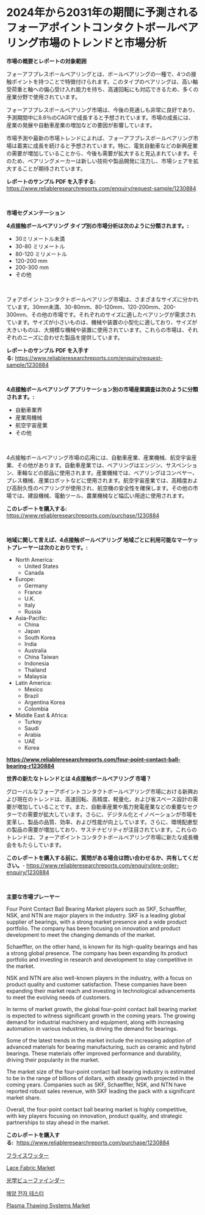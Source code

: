 <p><h1>2024年から2031年の期間に予測されるフォーアポイントコンタクトボールベアリング市場のトレンドと市場分析</h1></p><p><strong>市場の概要とレポートの対象範囲</strong></p>
<p><p>フォーアフプレスボールベアリングとは、ボールベアリングの一種で、4つの接触ポイントを持つことで特徴付けられます。このタイプのベアリングは、高い軸受荷重と軸への偏心受け入れ能力を持ち、高速回転にも対応できるため、多くの産業分野で使用されています。</p><p>フォーアフプレスボールベアリング市場は、今後の見通しも非常に良好であり、予測期間中に8.6％のCAGRで成長すると予想されています。市場の成長には、産業の発展や自動車産業の増加などの要因が影響しています。</p><p>市場予測や最新の市場トレンドによれば、フォーアフプレスボールベアリング市場は着実に成長を続けると予想されています。特に、電気自動車などの新興産業の需要が増加していることから、今後も需要が拡大すると見込まれています。そのため、ベアリングメーカーは新しい技術や製品開発に注力し、市場シェアを拡大することが期待されています。</p></p>
<p><strong>レポートのサンプル PDF を入手する:</strong> <a href="https://www.reliableresearchreports.com/enquiry/request-sample/1230884">https://www.reliableresearchreports.com/enquiry/request-sample/1230884</a></p>
<p>&nbsp;</p>
<p><strong>市場セグメンテーション</strong></p>
<p><strong>4点接触ボールベアリング タイプ別の市場分析は次のように分類されます。:</strong></p>
<p><ul><li>30ミリメートル未満</li><li>30-80 ミリメートル</li><li>80-120 ミリメートル</li><li>120-200 mm</li><li>200-300 mm</li><li>その他</li></ul></p>
<p>&nbsp;</p>
<p><p>フォアポイントコンタクトボールベアリング市場は、さまざまなサイズに分かれています。30mm未満、30-80mm、80-120mm、120-200mm、200-300mm、その他の市場です。それぞれのサイズに適したベアリングが需求されています。サイズが小さいものは、機械や装置の小型化に適しており、サイズが大きいものは、大規模な機械や装置に使用されています。これらの市場は、それぞれのニーズに合わせた製品を提供しています。</p></p>
<p><strong>レポートのサンプル PDF を入手する:</strong>&nbsp;<a href="https://www.reliableresearchreports.com/enquiry/request-sample/1230884">https://www.reliableresearchreports.com/enquiry/request-sample/1230884</a></p>
<p>&nbsp;</p>
<p><strong> 4点接触ボールベアリング アプリケーション別の市場産業調査は次のように分類されます。:</strong></p>
<p><ul><li>自動車業界</li><li>産業用機械</li><li>航空宇宙産業</li><li>その他</li></ul></p>
<p>&nbsp;</p>
<p><p>4点接触ボールベアリング市場の応用には、自動車産業、産業機械、航空宇宙産業、その他があります。自動車産業では、ベアリングはエンジン、サスペンション、車輪などの部品に使用されます。産業機械では、ベアリングはコンベヤー、プレス機械、産業ロボットなどに使用されます。航空宇宙産業では、高精度および高耐久性のベアリングが使用され、航空機の安全性を確保します。その他の市場では、建設機械、電動ツール、農業機械など幅広い用途に使用されます。</p></p>
<p><strong>このレポートを購入する:</strong>&nbsp; <a href="https://www.reliableresearchreports.com/purchase/1230884">https://www.reliableresearchreports.com/purchase/1230884</a></p>
<p>&nbsp;</p>
<p><strong>地域に関して言えば、4点接触ボールベアリング 地域ごとに利用可能なマーケットプレーヤーは次のとおりです。:</strong></p>
<p><ul>
    <li>
        North America:
        <ul>
            <li>United States</li>
            <li>Canada</li>
        </ul>
    </li>
    <li>
        Europe:
        <ul>
            <li>Germany</li>
            <li>France</li>
            <li>U.K.</li>
            <li>Italy</li>
            <li>Russia</li>
        </ul>
    </li>
    <li>
        Asia-Pacific:
        <ul>
            <li>China</li>
            <li>Japan</li>
            <li>South Korea</li>
            <li>India</li>
            <li>Australia</li>
            <li>China Taiwan</li>
            <li>Indonesia</li>
            <li>Thailand</li>
            <li>Malaysia</li>
        </ul>
    </li>
    <li>
        Latin America:
        <ul>
            <li>Mexico</li>
            <li>Brazil</li>
            <li>Argentina Korea</li>
            <li>Colombia</li>
        </ul>
    </li>
    <li>
        Middle East & Africa:
        <ul>
            <li>Turkey</li>
            <li>Saudi</li>
            <li>Arabia</li>
            <li>UAE</li>
            <li>Korea</li>
        </ul>
    </li>
    </ul></p>
<p><strong><a href="https://www.reliableresearchreports.com/four-point-contact-ball-bearing-r1230884">https://www.reliableresearchreports.com/four-point-contact-ball-bearing-r1230884</a></strong>&nbsp;</p>
<p><strong>世界の新たなトレンドとは 4点接触ボールベアリング 市場？</strong></p>
<p><p>グローバルなフォーアポイントコンタクトボールベアリング市場における新興および現在のトレンドは、高速回転、高精度、軽量化、および省スペース設計の需要が増加していることです。また、自動車産業や風力発電産業などの重要なセクターでの需要が拡大しています。さらに、デジタル化とイノベーションが市場を変革し、製品の品質、効率、および性能が向上しています。さらに、環境配慮型の製品の需要が増加しており、サステナビリティが注目されています。これらのトレンドは、フォーアポイントコンタクトボールベアリング市場に新たな成長機会をもたらしています。</p></p>
<p><strong>このレポートを購入する前に、質問がある場合は問い合わせるか、共有してください。</strong>- <a href="https://www.reliableresearchreports.com/enquiry/pre-order-enquiry/1230884">https://www.reliableresearchreports.com/enquiry/pre-order-enquiry/1230884</a></p>
<p>&nbsp;</p>
<p><strong>主要な市場プレーヤー</strong></p>
<p><p>Four Point Contact Ball Bearing Market players such as SKF, Schaeffler, NSK, and NTN are major players in the industry. SKF is a leading global supplier of bearings, with a strong market presence and a wide product portfolio. The company has been focusing on innovation and product development to meet the changing demands of the market.</p><p>Schaeffler, on the other hand, is known for its high-quality bearings and has a strong global presence. The company has been expanding its product portfolio and investing in research and development to stay competitive in the market.</p><p>NSK and NTN are also well-known players in the industry, with a focus on product quality and customer satisfaction. These companies have been expanding their market reach and investing in technological advancements to meet the evolving needs of customers.</p><p>In terms of market growth, the global four-point contact ball bearing market is expected to witness significant growth in the coming years. The growing demand for industrial machinery and equipment, along with increasing automation in various industries, is driving the demand for bearings.</p><p>Some of the latest trends in the market include the increasing adoption of advanced materials for bearing manufacturing, such as ceramic and hybrid bearings. These materials offer improved performance and durability, driving their popularity in the market.</p><p>The market size of the four-point contact ball bearing industry is estimated to be in the range of billions of dollars, with steady growth projected in the coming years. Companies such as SKF, Schaeffler, NSK, and NTN have reported robust sales revenue, with SKF leading the pack with a significant market share.</p><p>Overall, the four-point contact ball bearing market is highly competitive, with key players focusing on innovation, product quality, and strategic partnerships to stay ahead in the market.</p></p>
<p><strong>このレポートを購入する:</strong>&nbsp;&nbsp;<a href="https://www.reliableresearchreports.com/purchase/1230884">https://www.reliableresearchreports.com/purchase/1230884</a></p>
<p><p><a href="https://github.com/ReganWisoky2023/Market-Research-Report-List-1/blob/main/955368224209.md">フライスワッター</a></p><p><a href="https://issuu.com/reportprime-2/docs/lace-fabric-market-size-2030.pptx">Lace Fabric Market</a></p><p><a href="https://medium.com/@victor.sharp87978/%E5%85%89%E5%AD%A6%E5%BC%8F%E3%83%93%E3%83%A5%E3%83%BC%E3%83%95%E3%82%A1%E3%82%A4%E3%83%B3%E3%83%80%E3%83%BC%E5%B8%82%E5%A0%B4-%E5%B8%82%E5%A0%B4%E3%82%B7%E3%82%A7%E3%82%A2-%E5%B8%82%E5%A0%B4%E3%83%88%E3%83%AC%E3%83%B3%E3%83%89-%E3%81%8A%E3%82%88%E3%81%B3%E5%B0%86%E6%9D%A5%E3%81%AE%E6%88%90%E9%95%B7%E3%81%AE%E6%8E%A2%E7%A9%B6-f015d9a7f4d2">光学ビューファインダー</a></p><p><a href="https://medium.com/@christianlarkinus/%ED%95%B4%EC%96%91-%EC%A0%84%EC%9E%90%EA%B8%B0%EA%B8%B0-%ED%85%8C%EC%8A%A4%ED%84%B0-%EC%8B%9C%EC%9E%A5-2031%EB%85%84%EA%B9%8C%EC%A7%80%EC%9D%98-%ED%8A%B8%EB%A0%8C%EB%93%9C-%EC%98%88%EC%B8%A1-%EB%B0%8F-%EA%B2%BD%EC%9F%81-%EB%B6%84%EC%84%9D-1169492d3da9">해양 전자 테스터</a></p><p><a href="https://github.com/provorikovar/Market-Research-Report-List-4/blob/main/plasma-thawing-systems-market.md">Plasma Thawing Systems Market</a></p></p>